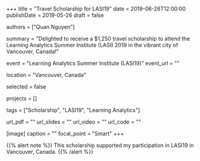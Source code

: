 +++
title = "Travel Scholarship for LASI19"
date = 2019-06-26T12:00:00
publishDate = 2019-05-26
draft = false

authors = ["Quan Nguyen"]

summary = "Delighted to receive a $1,250 travel scholarship to attend the Learning Analytics Summer Institute (LASI) 2019 in the vibrant city of Vancouver, Canada!"

event = "Learning Analytics Summer Institute (LASI19)"
event_url = ""

location = "Vancouver, Canada"

selected = false

projects = []

tags = ["Scholarship", "LASI19", "Learning Analytics"]

url_pdf = ""
url_slides = ""
url_video = ""
url_code = ""

[image]
  caption = ""
  focal_point = "Smart"
+++

{{% alert note %}}
This scholarship supported my participation in LASI19 in Vancouver, Canada.
{{% /alert %}}
